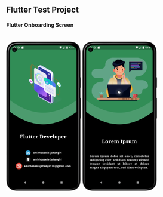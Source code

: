 ## <b>Flutter Test Project</b>

#### Flutter Onboarding Screen
<br>

<div>
<img src='shots/shot-1.png' width='200' height='400'>
<img src='shots/shot-2.png' width='200' height='400'>
</div>